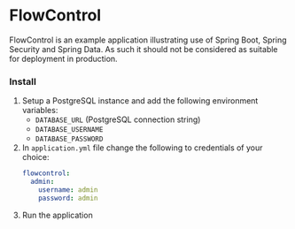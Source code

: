 # FlowControl
FlowControl is an example application illustrating use of Spring Boot, Spring Security and Spring Data. As such it should not be considered as suitable for deployment in production.

### Install
1. Setup a PostgreSQL instance and add the following environment variables:
    * `DATABASE_URL` (PostgreSQL connection string)
    * `DATABASE_USERNAME`
    * `DATABASE_PASSWORD`
2. In `application.yml` file change the following to credentials of your choice:
    ```yaml
    flowcontrol:
      admin:
        username: admin
        password: admin
    ```
3. Run the application
